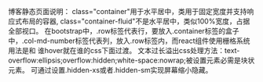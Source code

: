 博客静态页面说明：
class="container"用于水平居中，类用于固定宽度并支持响应式布局的容器, class="container-fluid"不是水平居中，类似100%宽度，占据全部视口。
在bootstrap中，.row标签代表行，要放入.container标签的盒子中，.col-md-number标签代表列，放入.row标签内，而react组件使用栅格系统用法是<Row></Row>和<Col></Col>
谁hover就在谁的css下面过渡。
文本过长溢出css处理方法：text-overflow:ellipsis;overflow:hidden;white-space:nowrap;被设置元素必需是块状元素。
可通过设置.hidden-xs或者.hidden-sm实现屏幕缩小隐藏。